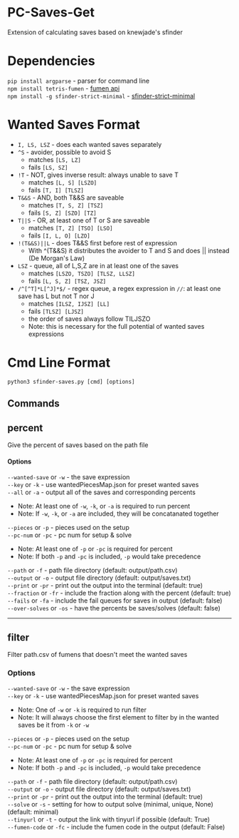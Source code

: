# PC-Saves-Get
Extension of calculating saves based on knewjade's sfinder

# Dependencies
```pip install argparse``` - parser for command line  
```npm install tetris-fumen``` - [fumen api](https://github.com/knewjade/tetris-fumen)  
```npm install -g sfinder-strict-minimal``` - [sfinder-strict-minimal](https://github.com/eight04/sfinder-strict-minimal)  

# Wanted Saves Format
* ``I, LS, LSZ`` - does each wanted saves separately
* ``^S`` - avoider, possible to avoid S
    * matches ``[LS, LZ]``
    * fails ``[LS, SZ]``
* ``!T`` - NOT, gives inverse result: always unable to save T
    * matches ``[L, S] [LSZO]``
    * fails ``[T, I] [TLSZ]``
* ``T&&S`` - AND, both T&&S are saveable
    * matches ``[T, S, Z] [TSZ]``
    * fails ``[S, Z] [SZO] [TZ]``
* ``T||S`` - OR, at least one of T or S are saveable
    * matches ``[T, Z] [TSO] [LSO]``
    * fails ``[I, L, O] [LZO]``
* ``!(T&&S)||L`` - does T&&S first before rest of expression
   * With ^(T&&S) it distributes the avoider to T and S and does || instead (De Morgan's Law)
* ``LSZ`` - queue, all of L,S,Z are in at least one of the saves
    * matches ``[LSZO, TSZO] [TLSZ, LLSZ]``
    * fails ``[L, S, Z] [TSZ, JSZ]``
* ``/^[^T]*L[^J]*$/`` - regex queue, a regex expression in ``//``: at least one save has L but not T nor J
    * matches ``[ILSZ, IJSZ] [LL]``
    * fails ``[TLSZ] [LJSZ]``
    * the order of saves always follow TILJSZO
    * Note: this is necessary for the full potential of wanted saves expressions

# Cmd Line Format
```python3 sfinder-saves.py [cmd] [options]```
## Commands
## percent
Give the percent of saves based on the path file
#### Options
``--wanted-save`` or ``-w`` - the save expression  
``--key`` or ``-k`` - use wantedPiecesMap.json for preset wanted saves  
``--all`` or ``-a`` - output all of the saves and corresponding percents  

  * Note: At least one of ``-w``, ``-k``, or ``-a`` is required to run percent  
  * Note: If ``-w``, ``-k``, or ``-a`` are included, they will be concatanated together </ul>

``--pieces`` or ``-p`` - pieces used on the setup  
``--pc-num`` or ``-pc`` - pc num for setup & solve  

  * Note: At least one of ``-p`` or ``-pc`` is required for percent  
  * Note: If both ``-p`` and ``-pc`` is included, ``-p`` would take precedence </ul>

``--path``  or ``-f`` - path file directory (default: output/path.csv)  
``--output`` or ``-o`` - output file directory (default: output/saves.txt)  
``--print`` or ``-pr`` - print out the output into the terminal (default: true)  
``--fraction`` or ``-fr`` - include the fraction along with the percent (default: true)  
``--fails`` or ``-fa`` - include the fail queues for saves in output (default: false)  
``--over-solves`` or ``-os`` - have the percents be saves/solves (default: false)  
___
## filter
Filter path.csv of fumens that doesn't meet the wanted saves
### Options
``--wanted-save`` or ``-w`` - the save expression  
``--key`` or ``-k`` - use wantedPiecesMap.json for preset wanted saves  

  * Note: One of ``-w`` or ``-k`` is required to run filter  
  * Note: It will always choose the first element to filter by in the wanted saves be it from ``-k`` or ``-w`` </ul>

``--pieces`` or ``-p`` - pieces used on the setup  
``--pc-num`` or ``-pc`` - pc num for setup & solve  

  * Note: At least one of ``-p`` or ``-pc`` is required for percent  
  * Note: If both ``-p`` and ``-pc`` is included, ``-p`` would take precedence </ul>

``--path``  or ``-f`` - path file directory (default: output/path.csv)  
``--output`` or ``-o`` - output file directory (default: output/saves.txt)  
``--print`` or ``-pr`` - print out the output into the terminal (default: true)  
``--solve`` or ``-s`` - setting for how to output solve (minimal, unique, None)(default: minimal)  
``--tinyurl`` or ``-t`` - output the link with tinyurl if possible (default: True)  
``--fumen-code`` or ``-fc`` - include the fumen code in the output (default: False)  
